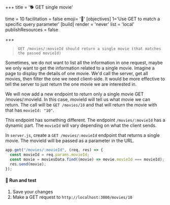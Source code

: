 +++
title = '🐕 GET single movie'

time = 10
facilitation = false
emoji= '🧩'
[objectives]
    1='Use GET to match a specific query parameter'
[build]
  render = 'never'
  list = 'local'
  publishResources = false

+++

> `GET /movies/:movieId should return a single movie (that matches the passed movieId)`

Sometimes, we do not want to list all the information in one request, maybe we only want to get the information related to a single movie. Imagine a page to display the details of one movie. We'd call the server, get all movies, then filter the one we need client-side. It would be more effective to tell the server to just return the one movie we are interested in.

We will now add a new endpoint to return only a single movie GET /movies/:movieId. In this case, movieId will tell us what movie we can return. The call will be `GET /movies/10` and that will return the movie with that has `movieId: "10"`.

This endpoint has something different. The endpoint `/movies/:movieId` has a dynamic part. The `movieId` will vary depending on what the client sends.

In `server.js`, create a `GET /movies/:movieId` endpoint that returns a single movie. The movieId will be passed as a parameter in the URL.

```js
app.get("/movies/:movieId", (req, res) => {
  const movieId = req.params.movieId;
  const movie = moviesData.find((movie) => movie.movieId === movieId);
  res.send(movie);
});
```

#### 🧪 Run and test

1. Save your changes
1. Make a GET request to `http://localhost:3000/movies/10`
